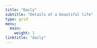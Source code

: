 ```yaml
---
title: "Daily"
subtitle: "Details of a beautiful life"
type: grid
menu:
  main:
    weight: 1
linktitle: "daily"
---
```

